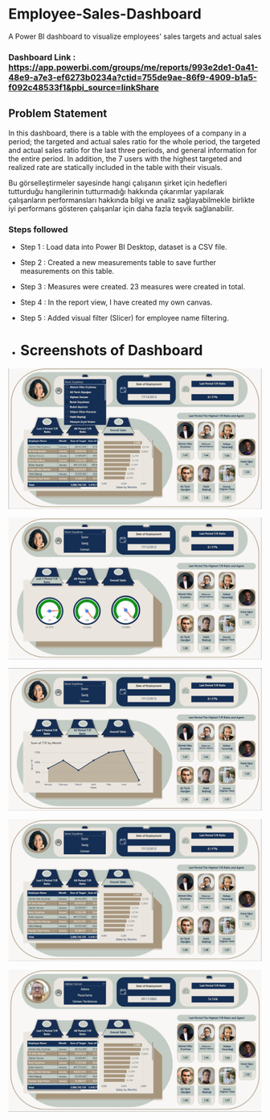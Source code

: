 # Employee-Sales-Dashboard
A Power BI dashboard to visualize employees' sales targets and actual sales

### Dashboard Link : https://app.powerbi.com/groups/me/reports/993e2de1-0a41-48e9-a7e3-ef6273b0234a?ctid=755de9ae-86f9-4909-b1a5-f092c48533f1&pbi_source=linkShare

## Problem Statement

In this dashboard, there is a table with the employees of a company in a period; the targeted and actual sales ratio for the whole period, the targeted and actual sales ratio for the last three periods, and general information for the entire period. In addition, the 7 users with the highest targeted and realized rate are statically included in the table with their visuals. 

Bu görselleştirmeler sayesinde hangi çalışanın şirket için hedefleri tutturduğu hangilerinin tutturmadığı hakkında çıkarımlar yapılarak çalışanların performansları hakkında bilgi ve analiz sağlayabilmekle birlikte iyi performans gösteren çalışanlar için daha fazla teşvik sağlanabilir.

### Steps followed 

- Step 1 : Load data into Power BI Desktop, dataset is a CSV file.
- Step 2 : Created a new measurements table to save further measurements on this table.
- Step 3 : Measures were created. 23 measures were created in total. 
- Step 4 : In the report view, I have created my own canvas.
- Step 5 : Added visual filter (Slicer) for employee name filtering.

- # Screenshots of Dashboard

![Screenshot 1](images/Screenshot%20(1173).png)

![Screenshot 1](images/Screenshot%20(1170).png)

![Screenshot 1](images/Screenshot%20(1171).png)

![Screenshot 1](images/Screenshot%20(1172).png)

![Screenshot 1](images/Screenshot%20(1174).png)
